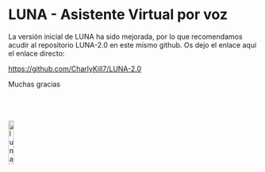 # LUNA - Asistente Virtual por voz

La versión inicial de LUNA ha sido mejorada, por lo que recomendamos acudir al repositorio LUNA-2.0 en este mismo github. Os dejo el enlace aquí el enlace directo:

https://github.com/CharlyKill7/LUNA-2.0

Muchas gracias

<br>
<br>
<br>

<img src="https://github.com/CharlyKill7/LUNA/blob/main/img/luna.png" alt="luna_logo" style="width: 15%; height: auto;">

